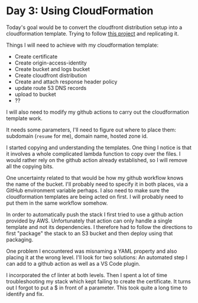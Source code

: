 # Day 3: Using CloudFormation

Today's goal would be to convert the cloudfront distribution setup into a cloudformation template. Trying to follow [this project](https://github.com/aws-samples/amazon-cloudfront-secure-static-site) and replicating it.

Things I will need to achieve with my cloudformation template:

- Create certificate
- Create origin-access-identity
- Create bucket and logs bucket
- Create cloudfront distribution
- Create and attach response header policy
- update route 53 DNS records
- upload to bucket
- ??

I will also need to modify my github actions to carry out the cloudformation template work.

It needs some parameters, I'll need to figure out where to place them: subdomain (`resume` for me), domain name, hosted zone id.

I started copying and understanding the templates. One thing I notice is that it involves a whole complicated lambda function to copy over the files. I would rather rely on the github action already established, so I will remove all the copying bits.

One uncertainty related to that would be how my github workflow knows the name of the bucket. I'll probably need to specify it in both places, via a GitHub environment variable perhaps. I also need to make sure the cloudformation templates are being acted on first. I will probably need to put them in the same workflow somehow.

In order to automatically push the stack I first tried to use a github action provided by AWS. Unfortunately that action can only handle a single template and not its dependencies. I therefore had to follow the directions to first "package" the stack to an S3 bucket and then deploy using that packaging.

One problem I encountered was misnaming a YAML property and also placing it at the wrong level. I'll look for two solutions: An automated step I can add to a github action as well as a VS Code plugin.

I incorporated the cf linter at both levels. Then I spent a lot of time troubleshooting my stack which kept failing to create the certificate. It turns out I forgot to put a $ in front of a parameter. This took quite a long time to identify and fix.
